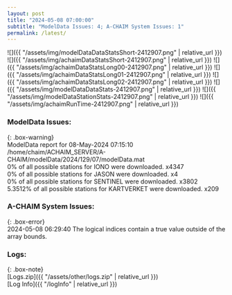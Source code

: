 ```yaml
---
layout: post
title: "2024-05-08 07:00:00"
subtitle: "ModelData Issues: 4; A-CHAIM System Issues: 1"
permalink: /latest/
---
```


![]({{ "/assets/img/modelDataDataStatsShort-2412907.png" | relative_url }})
![]({{ "/assets/img/achaimDataStatsShort-2412907.png" | relative_url }})
![]({{ "/assets/img/achaimDataStatsLong00-2412907.png" | relative_url }})
![]({{ "/assets/img/achaimDataStatsLong01-2412907.png" | relative_url }})
![]({{ "/assets/img/achaimDataStatsLong02-2412907.png" | relative_url }})
![]({{ "/assets/img/modelDataDataStats-2412907.png" | relative_url }})
![]({{ "/assets/img/modelDataStationStats-2412907.png" | relative_url }})
![]({{ "/assets/img/achaimRunTime-2412907.png" | relative_url }})


### ModelData Issues:  
  
{: .box-warning}  
 ModelData report for 08-May-2024 07:15:10   
 /home/chaim/ACHAIM_SERVER/A-CHAIM/modelData/2024/129/07/modelData.mat   
 0% of all possible stations for IONO were downloaded. x4347   
 0% of all possible stations for JASON were downloaded. x4   
 0% of all possible stations for SENTINEL were downloaded. x3802   
 5.3512% of all possible stations for KARTVERKET were downloaded. x209   
  
### A-CHAIM System Issues:  
  
{: .box-error}  
2024-05-08 06:29:40 The logical indices contain a true value outside of the array bounds.  

### Logs:  
  
{: .box-note}  
[Logs.zip]({{ "/assets/other/logs.zip" | relative_url }})  
[Log Info]({{ "/logInfo" | relative_url }})  
